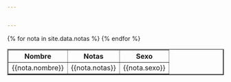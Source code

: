 ```yaml
---


---
```


<table border="2">
    <tr>
        <th>Nombre</th>
        <th>Notas</th>
        <th>Sexo</th>   
    </tr>
        {% for nota in site.data.notas %}
            <tr>
                <td>{{nota.nombre}}</td>
                <td>{{nota.notas}}</td>
                <td>{{nota.sexo}}</td>
            </tr>
        {% endfor %}  
</table>